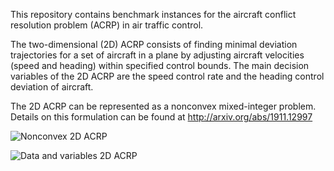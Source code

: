 This repository contains benchmark instances for the aircraft conflict resolution problem (ACRP) in air traffic control.

The two-dimensional (2D) ACRP consists of finding minimal deviation trajectories for a set of aircraft in a plane by adjusting aircraft velocities (speed and heading) within specified control bounds. The main decision variables of the 2D ACRP are the speed control rate and the heading control deviation of aircraft. 

The 2D ACRP can be represented as a nonconvex mixed-integer problem. Details on this formulation can be found at http://arxiv.org/abs/1911.12997

![Nonconvex 2D ACRP](https://github.com/acrp-lib/acrp-lib/blob/master/nonconvex.PNG)

![Data and variables 2D ACRP](https://github.com/acrp-lib/acrp-lib/blob/master/table.PNG)

